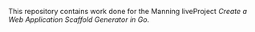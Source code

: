 This repository contains work done for the Manning liveProject _Create a Web Application Scaffold Generator in Go_.
